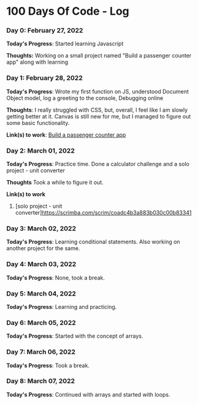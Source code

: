 # 100 Days Of Code - Log

### Day 0: February 27, 2022 


**Today's Progress**: Started learning Javascript

**Thoughts:** Working on a small project named "Build a passenger counter app" along with learning



### Day 1: February 28, 2022 


**Today's Progress**: Wrote my first function on JS, understood Document Object model, log a greeting to the console, Debugging online

**Thoughts**: I really struggled with CSS, but, overall, I feel like I am slowly getting better at it. Canvas is still new for me, but I managed to figure out some basic functionality.

**Link(s) to work**: [Build a passenger counter app](https://github.com/yadavsairaj/100-days-of-code/tree/master/Javascript%20projects/Build%20a%20passenger%20counter%20app)


### Day 2: March 01, 2022

**Today's Progress**: Practice time. Done a calculator challenge and a solo project - unit converter

**Thoughts** Took a while to figure it out.

**Link(s) to work**
1. [solo project - unit converter]https://scrimba.com/scrim/coadc4b3a883b030c00b83341

### Day 3: March 02, 2022

**Today's Progress**: Learning conditional statements. Also working on another project for the same.

### Day 4: March 03, 2022

**Today's Progress**: None, took a break.

### Day 5: March 04, 2022

**Today's Progress**: Learning and practicing.

### Day 6: March 05, 2022

**Today's Progress**: Started with the concept of arrays.

### Day 7: March 06, 2022

**Today's Progress**: Took a break.

### Day 8: March 07, 2022

**Today's Progress**: Continued with arrays and started with loops.







